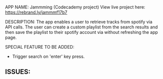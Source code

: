 ﻿APP NAME:
Jammming (Codecademy project)
View live project here: https://rebrand.ly/jammmf17b7

DESCRIPTION:
The app enables a user to retrieve tracks from spotify via API calls. The user can create a custom playlist from the search results and then save the playlist to their spotify account via without refreshing the app page.

SPECIAL FEATURE TO BE ADDED:
- Trigger search on 'enter' key press.

ISSUES:
-
